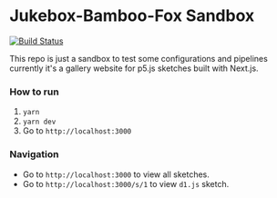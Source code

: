 # Jukebox-Bamboo-Fox Sandbox
[![Build Status](https://travis-ci.com/cise-jazz-orange-t19/jukebox-bamboo-fox.svg?branch=develop)](https://travis-ci.com/cise-jazz-orange-t19/jukebox-bamboo-fox)

This repo is just a sandbox to test some configurations and pipelines currently it's a gallery website for p5.js sketches built with Next.js. 

### How to run

1. `yarn`
2. `yarn dev`
3. Go to `http://localhost:3000`

### Navigation

- Go to `http://localhost:3000` to view all sketches. 
- Go to `http://localhost:3000/s/1` to view `d1.js` sketch.
